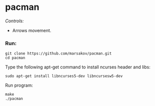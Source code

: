 # pacman

*Controls:*
* Arrows movement.

### Run:

	git clone https://github.com/marsakov/pacman.git
	cd pacman

Type the following apt-get command to install ncurses header and libs:
	
	sudo apt-get install libncurses5-dev libncursesw5-dev

Run program:

	make
	./pacman

